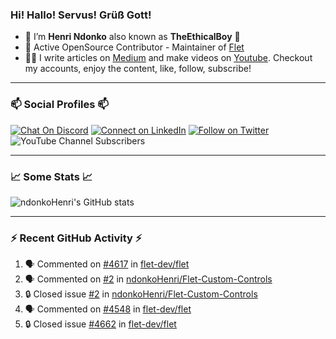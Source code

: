 ### Hi! Hallo! Servus! Grüß Gott!

- 🙂  I’m **Henri Ndonko** also known as **TheEthicalBoy** 👾
- 🚀  Active OpenSource Contributor - Maintainer of [Flet](https://github.com/flet-dev/flet) 
- 👨‍🏫  I write articles on [Medium](https://ndonkohenri.medium.com/) and make videos on [Youtube](https://youtube.com/@ndonkoHenri). Checkout my accounts, enjoy the content, like, follow, subscribe!

---

### 📫 Social Profiles 📫

[![Chat On Discord](https://img.shields.io/badge/--discord?label=Username=the_ethical_boy&logo=Discord&style=social)](https://github.com/ndonkoHenri) 
[![Connect on LinkedIn](https://img.shields.io/badge/--linkedin?label=LinkedIn&logo=LinkedIn&style=social)](https://www.linkedin.com/in/ndonkohenri) 
[![Follow on Twitter](https://img.shields.io/badge/--twitter?label=Twitter&logo=Twitter&style=social)](https://twitter.com/ndonkoHenri)
![YouTube Channel Subscribers](https://img.shields.io/youtube/channel/subscribers/UC2j9sVx0O7M8CebjMtyCuNQ?style=social&label=Youtube&link=https%3A%2F%2Fyoutube.com%2F%40ndonkoHenri)

---

### 📈 Some Stats 📈

<!-- <a href="https://github.com/ndonkoHenri">
<img src="https://github.com/ndonkoHenri/github-stats/blob/master/generated/overview.svg#gh-dark-mode-only" />
<img src="https://github.com/ndonkoHenri/github-stats/blob/master/generated/languages.svg#gh-dark-mode-only" />
<img src="https://github.com/ndonkoHenri/github-stats/blob/master/generated/overview.svg#gh-light-mode-only" />
<img src="https://github.com/ndonkoHenri/github-stats/blob/master/generated/languages.svg#gh-light-mode-only" />
</a> -->

<!-- ![ndonkoHenri's GitHub stats](https://github-readme-stats.vercel.app/api?username=ndonkoHenri&show_icons=true) -->

![ndonkoHenri's GitHub stats](https://github-readme-stats.vercel.app/api?username=ndonkoHenri&theme=tokyonight&show_icons=true&title_color=fff&text_color=fff)

<!-- [![Top Langs](https://github-readme-stats.vercel.app/api/top-langs/?username=ndonkoHenri)](https://github.com/ndonkoHenri/github-readme-stats) -->

---

### :zap: Recent GitHub Activity :zap:

<!--START_SECTION:activity-->
1. 🗣 Commented on [#4617](https://github.com/flet-dev/flet/issues/4617#issuecomment-2585789765) in [flet-dev/flet](https://github.com/flet-dev/flet)
2. 🗣 Commented on [#2](https://github.com/ndonkoHenri/Flet-Custom-Controls/issues/2#issuecomment-2585787797) in [ndonkoHenri/Flet-Custom-Controls](https://github.com/ndonkoHenri/Flet-Custom-Controls)
3. 🔒 Closed issue [#2](https://github.com/ndonkoHenri/Flet-Custom-Controls/issues/2) in [ndonkoHenri/Flet-Custom-Controls](https://github.com/ndonkoHenri/Flet-Custom-Controls)
4. 🗣 Commented on [#4548](https://github.com/flet-dev/flet/issues/4548#issuecomment-2585787069) in [flet-dev/flet](https://github.com/flet-dev/flet)
5. 🔒 Closed issue [#4662](https://github.com/flet-dev/flet/issues/4662) in [flet-dev/flet](https://github.com/flet-dev/flet)
<!--END_SECTION:activity-->

